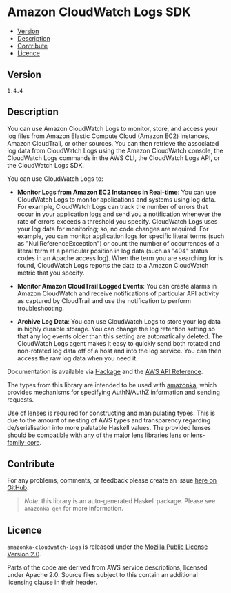 # Amazon CloudWatch Logs SDK

* [Version](#version)
* [Description](#description)
* [Contribute](#contribute)
* [Licence](#licence)


## Version

`1.4.4`


## Description

You can use Amazon CloudWatch Logs to monitor, store, and access your log files from Amazon Elastic Compute Cloud (Amazon EC2) instances, Amazon CloudTrail, or other sources. You can then retrieve the associated log data from CloudWatch Logs using the Amazon CloudWatch console, the CloudWatch Logs commands in the AWS CLI, the CloudWatch Logs API, or the CloudWatch Logs SDK.

You can use CloudWatch Logs to:

-   __Monitor Logs from Amazon EC2 Instances in Real-time__: You can use CloudWatch Logs to monitor applications and systems using log data. For example, CloudWatch Logs can track the number of errors that occur in your application logs and send you a notification whenever the rate of errors exceeds a threshold you specify. CloudWatch Logs uses your log data for monitoring; so, no code changes are required. For example, you can monitor application logs for specific literal terms (such as \"NullReferenceException\") or count the number of occurrences of a literal term at a particular position in log data (such as \"404\" status codes in an Apache access log). When the term you are searching for is found, CloudWatch Logs reports the data to a Amazon CloudWatch metric that you specify.

-   __Monitor Amazon CloudTrail Logged Events__: You can create alarms in Amazon CloudWatch and receive notifications of particular API activity as captured by CloudTrail and use the notification to perform troubleshooting.

-   __Archive Log Data__: You can use CloudWatch Logs to store your log data in highly durable storage. You can change the log retention setting so that any log events older than this setting are automatically deleted. The CloudWatch Logs agent makes it easy to quickly send both rotated and non-rotated log data off of a host and into the log service. You can then access the raw log data when you need it.

Documentation is available via [Hackage](http://hackage.haskell.org/package/amazonka-cloudwatch-logs)
and the [AWS API Reference](https://aws.amazon.com/documentation/).

The types from this library are intended to be used with [amazonka](http://hackage.haskell.org/package/amazonka),
which provides mechanisms for specifying AuthN/AuthZ information and sending requests.

Use of lenses is required for constructing and manipulating types.
This is due to the amount of nesting of AWS types and transparency regarding
de/serialisation into more palatable Haskell values.
The provided lenses should be compatible with any of the major lens libraries
[lens](http://hackage.haskell.org/package/lens) or [lens-family-core](http://hackage.haskell.org/package/lens-family-core).

## Contribute

For any problems, comments, or feedback please create an issue [here on GitHub](https://github.com/brendanhay/amazonka/issues).

> _Note:_ this library is an auto-generated Haskell package. Please see `amazonka-gen` for more information.


## Licence

`amazonka-cloudwatch-logs` is released under the [Mozilla Public License Version 2.0](http://www.mozilla.org/MPL/).

Parts of the code are derived from AWS service descriptions, licensed under Apache 2.0.
Source files subject to this contain an additional licensing clause in their header.
